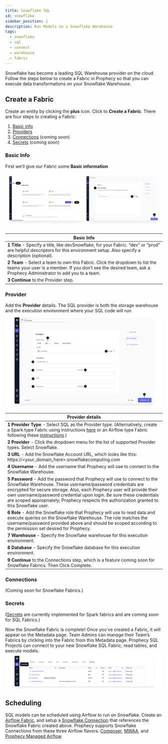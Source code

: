 ```yaml
---
title: Snowflake SQL
id: snowflake
sidebar_position: 1
description: Run Models on a Snowflake Warehouse
tags:
  - snowflake
  - sql
  - connect
  - warehouse
  - fabric
---
```


Snowflake has become a leading SQL Warehouse provider on the cloud. Follow the steps below to create a Fabric in Prophecy so that you can execute data transformations on your Snowflake Warehouse.

## Create a Fabric

Create an entity by clicking the **plus** icon. Click to **Create a Fabric**.
There are four steps to creating a Fabric:

1. [Basic info](./snowflake.md#basic-info)
2. [Providers](./snowflake.md#provider)
3. [Connections](./snowflake.md#connections) (coming soon)
4. [Secrets](./snowflake.md#secrets) (coming soon)

### Basic Info

First we’ll give our Fabric some **Basic information**
![SFBasicInfo](./img/SnowflakeFabric1.png)

| Basic Info                                                                                                                                                                                       |
| ------------------------------------------------------------------------------------------------------------------------------------------------------------------------------------------------ |
| **1 Title** - Specify a title, like devSnowflake, for your Fabric. “dev” or “prod” are helpful descriptors for this environment setup. Also specify a description (optional).                    |
| **2 Team** - Select a team to own this Fabric. Click the dropdown to list the teams your user is a member. If you don’t see the desired team, ask a Prophecy Administrator to add you to a team. |
| **3 Continue** to the Provider step.                                                                                                                                                             |

### Provider

Add the **Provider** details. The SQL provider is both the storage warehouse and the execution environment where your SQL code will run.
![SFProvider](./img/SnowflakeFabric2.png)

| Provider details                                                                                                                                                                                                                                                                                                                                                                       |
| -------------------------------------------------------------------------------------------------------------------------------------------------------------------------------------------------------------------------------------------------------------------------------------------------------------------------------------------------------------------------------------- |
| **1 Provider Type** - Select SQL as the Provider type. (Alternatively, create a Spark type Fabric using instructions [here](/docs/low-code-spark/fabrics/fabrics.md) or an Airflow type Fabric following these [instructions](/docs/low-code-jobs/airflow/setup/setup.md).)                                                                                                            |
| **2 Provider** - Click the dropdown menu for the list of supported Provider types. Select Snowflake.                                                                                                                                                                                                                                                                                   |
| **3 URL** - Add the Snowflake Account URL, which looks like this: https://<your_domain_here>.snowflakecomputing.com                                                                                                                                                                                                                                                                    |
| **4 Username** - Add the username that Prophecy will use to connect to the Snowflake Warehouse.                                                                                                                                                                                                                                                                                        |
| **5 Password** - Add the password that Prophecy will use to connect to the Snowflake Warehouse. These username/password credentials are encrypted for secure storage. Also, each Prophecy user will provide their own username/password credential upon login. Be sure these credentials are scoped appropriately; Prophecy respects the authorization granted to this Snowflake user. |
| **6 Role** - Add the Snowflake role that Prophecy will use to read data and execute queries on the Snowflake Warehouse. The role matches the username/password provided above and should be scoped according to the permission set desired for Prophecy.                                                                                                                               |
| **7 Warehouse** - Specify the Snowflake warehouse for this execution environment.                                                                                                                                                                                                                                                                                                      |
| **8 Database** - Specify the Snowflake database for this execution environment.                                                                                                                                                                                                                                                                                                        |
| **9 Continue** to the Connections step, which is a feature coming soon for Snowflake Fabrics. Then Click Complete.                                                                                                                                                                                                                                                                     |

### Connections

(Coming soon for Snowflake Fabrics.)

### Secrets

([Secrets](https://docs.prophecy.io/low-code-spark/secret-management/) are currently implemented for Spark fabrics and are coming soon for SQL Fabrics.)

Now the Snowflake Fabric is complete! Once you’ve created a Fabric, it will appear on the Metadata page. Team Admins can manage their Team’s Fabrics by clicking into the Fabric from this Metadata page. Prophecy SQL Projects can connect to your new Snowflake SQL Fabric, read tables, and execute models.
![FabricMetadata](./img/FabricMetadata.png)

## Scheduling

SQL models can be scheduled using Airflow to run on Snowflake. Create an [Airflow Fabric](https://docs.prophecy.io/low-code-jobs/airflow/setup/), and setup a [Snowflake Connection](https://docs.prophecy.io/low-code-jobs/airflow/setup/MWAA_fabric#setting-up-connections) that references the Snowflake Fabric created above. Prophecy supports Snowflake Connections from these three Airflow flavors: [Composer](https://docs.prophecy.io/low-code-jobs/airflow/setup/composer_fabric), [MWAA](https://docs.prophecy.io/low-code-jobs/airflow/setup/MWAA_fabric#setting-up-connections), and [Prophecy Managed Airflow](https://docs.prophecy.io/low-code-jobs/airflow/setup/prophecy-managed/connections/prophecy_managed_airflow_fabric_snowflake_connections).
